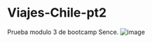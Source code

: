 # Viajes-Chile-pt2
Prueba modulo 3 de bootcamp Sence.
![image](https://github.com/1zcan/Viajes-Chile-pt2/assets/79218635/3086d07f-1a13-4813-9171-bd3b7194fafc)

